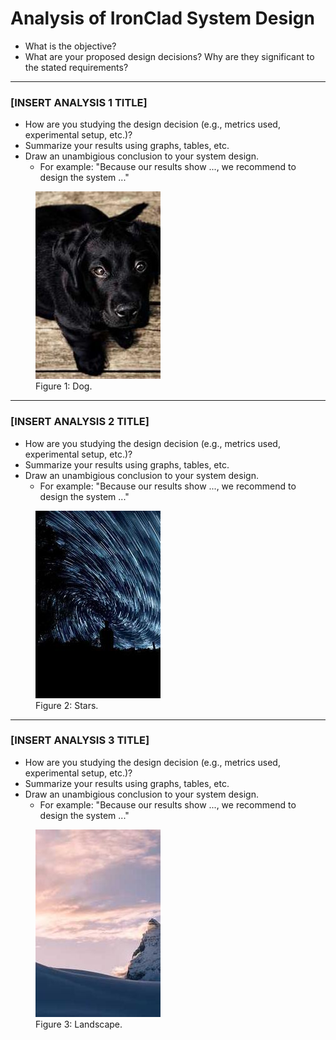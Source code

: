 # Analysis of IronClad System Design
- What is the objective?
- What are your proposed design decisions? Why are they significant to the stated requirements?

---

### [INSERT ANALYSIS 1 TITLE]
- How are you studying the design decision (e.g., metrics used, experimental setup, etc.)?
- Summarize your results using graphs, tables, etc.
- Draw an unambigious conclusion to your system design.
    - For example: "Because our results show ..., we recommend to design the system ..."

<figure>
  <img src="images/example1.jpg">
  <figcaption>Figure 1: Dog.</figcaption>
</figure>

---

### [INSERT ANALYSIS 2 TITLE]
- How are you studying the design decision (e.g., metrics used, experimental setup, etc.)?
- Summarize your results using graphs, tables, etc.
- Draw an unambigious conclusion to your system design.
    - For example: "Because our results show ..., we recommend to design the system ..."

<figure>
  <img src="images/example2.jpg">
  <figcaption>Figure 2: Stars.</figcaption>
</figure>


---

### [INSERT ANALYSIS 3 TITLE]
- How are you studying the design decision (e.g., metrics used, experimental setup, etc.)?
- Summarize your results using graphs, tables, etc.
- Draw an unambigious conclusion to your system design.
    - For example: "Because our results show ..., we recommend to design the system ..."

<figure>
  <img src="images/example3.jpg">
  <figcaption>Figure 3: Landscape.</figcaption>
</figure>